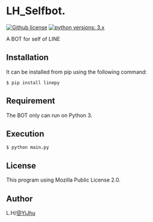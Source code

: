 # LH_Selfbot.

[![Github license](https://img.shields.io/github/license/YiJhu/LH_Selfbot.svg)](https://github.com/YiJhu/LH_Selfbot/blob/master/LICENSE) [![python versions: 3.x](https://img.shields.io/badge/python-3.x-green.svg "Supported python versions: 3.x")](https://www.python.org/downloads/)

 A BOT for self of LINE
 
## Installation

It can be installed from pip using the following command:
```
$ pip install linepy
```

## Requirement

The BOT only can run on Python 3.

## Execution
```
$ python main.py
```

## License

This program using Mozilla Public License 2.0.

## Author

L.H/[@YiJhu](https://github.com/YiJhu)
